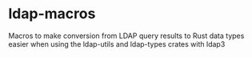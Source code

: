 # ldap-macros

Macros to make conversion from LDAP query results to Rust data types easier when using the ldap-utils and ldap-types crates with ldap3
